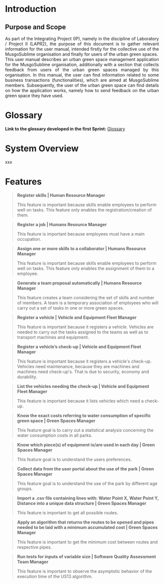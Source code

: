 # Introduction
## Purpose and Scope

<p style="text-align: justify">
As part of the Integrating Project (IP), namely in the discipline of Laboratory / 
Project II (LAPR2), the purpose of this document is to gather relevant information 
for the user manual, intended firstly for the collective use of the MusgoSublime 
organisation and finally for users of the urban green spaces. <br>
This user manual describes an urban green space management application 
for the MusgoSublime organisation, additionally with a section that collects feedback from 
users of the urban green spaces managed by this organisation. In this manual, the 
user can find information related to some business transactions (functionalities), 
which are aimed at MusgoSublime members. Subsequently, the user of the urban green 
space can find details on how the application works, namely how to send feedback on 
the urban green space they have used.
</p>

# Glossary

**Link to the glossary developed in the first Sprint:**
[Glossary](01.requirements-engineering/glossary.md)

# System Overview

xxx

# Features

>**Register skills | Human Resource Manager**
>
>This feature is important because skills enable employees to perform well on tasks.
>This feature only enables the registration/creation of them.

>**Register a job | Humans Resource Manager**
>
>This feature is important because employees must have a main occupation.

>**Assign one or more skills to a collaborator | Humans Resource Manager**
>
>This feature is important because skills enable employees to perform well on tasks.
>This feature only enables the assignment of them to a employee.

>**Generate a team proposal automatically | Humans Resource Manager**
>
>This feature creates a team considering the set of skills and number of members.
>A team is a temporary association of employees who will carry out a set of tasks in
one or more green spaces.

>**Register a vehicle | Vehicle and Equipment Fleet Manager**
>
>This feature is important because it registers a vehicle.
>Vehicles are needed to carry out the tasks assigned to the teams as well as to transport
machines and equipment.

>**Register a vehicle’s check-up | Vehicle and Equipment Fleet Manager**
>
>This feature is important because it registers a vehicle's check-up.
>Vehicles need maintenance, because they are machines and machines need check-up's.
>That is due to security, economy and durability.

>**List the vehicles needing the check-up | Vehicle and Equipment Fleet Manager**
>
>This feature is important because it lists vehicles which need a check-up.

>**Know the exact costs referring to water
consumption of specific green space | Green Spaces Manager**
>
>This feature goal is to carry out a statistical analysis concerning the water consumption costs in all parks.

>**Know which piece(s) of equipment is/are
used in each day | Green Spaces Manager**
>
>This feature goal is to understand the users preferences.

>**Collect data from the user portal
about the use of the park | Green Spaces Manager**
>
>This feature goal is to understand the use of the park
by different age groups.

>**Import a .csv file containing lines with: Water Point X, Water Point Y, Distance into a unique data structure | Green Spaces Manager**
>
>This feature is important to get all possible routes.

>**Apply an algorithm that returns the routes
to be opened and pipes needed to be laid with a minimum accumulated
cost | Green Spaces Manager**
>
>This feature is important to get the minimum cost between routes and respective pipes.

>**Run tests for inputs of variable size |  Software Quality Assessment Team Manager**
>
>This feature is important to observe the asymptotic behavior of the execution time of the US13
algorithm.